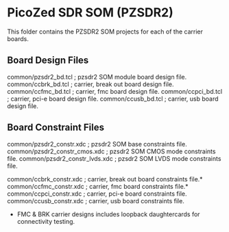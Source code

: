 # PicoZed SDR SOM (PZSDR2)

This folder contains the PZSDR2 SOM projects for each of the carrier boards.

## Board Design Files

common/pzsdr2_bd.tcl ; pzsdr2 SOM module board design file.
common/ccbrk_bd.tcl ; carrier, break out board design file.
common/ccfmc_bd.tcl ; carrier, fmc board design file.
common/ccpci_bd.tcl ; carrier, pci-e board design file.
common/ccusb_bd.tcl ; carrier, usb board design file.

## Board Constraint Files

common/pzsdr2_constr.xdc ; pzsdr2 SOM base constraints file.
common/pzsdr2_constr_cmos.xdc ; pzsdr2 SOM CMOS mode constraints file.
common/pzsdr2_constr_lvds.xdc ; pzsdr2 SOM LVDS mode constraints file.

common/ccbrk_constr.xdc ; carrier, break out board constraints file.*
common/ccfmc_constr.xdc ; carrier, fmc board constraints file.*
common/ccpci_constr.xdc ; carrier, pci-e board constraints file.
common/ccusb_constr.xdc ; carrier, usb board constraints file.

* FMC & BRK carrier designs includes loopback daughtercards for connectivity testing.


